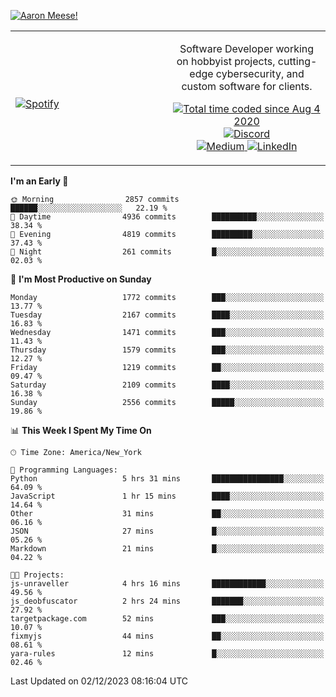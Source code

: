[![Aaron Meese!](https://user-images.githubusercontent.com/17814535/88975338-a2aabf00-d27f-11ea-963f-8a19608716b4.png)](https://github.com/ajmeese7/readme-ascii "README ASCII")

<!-- Modified from project here: https://github.com/novatorem/novatorem -->
<table width="100%">
  <tr>
  <td width="50%">

&nbsp; <br> [![Spotify](https://ajmeese7.vercel.app/api/spotify)](https://open.spotify.com/user/ajmeese)

  </td>
  <td width="50%">
    <p align="center">
    Software Developer working on hobbyist projects, cutting-edge cybersecurity, and custom software for clients.
    </p>
    <p align="center">
      <a href="https://wakatime.com/@f726891d-3b02-46cd-9b60-e8c59f9e2b14">
        <img src="https://wakatime.com/badge/user/f726891d-3b02-46cd-9b60-e8c59f9e2b14.svg" alt="Total time coded since Aug 4 2020" title="WakaTime" />
      </a>
      <a href="http://link.aaronmeese.com/discord">
        <img src="https://img.shields.io/badge/discord-ajmeese7%234835-369?style=flat-square&logo=discord&logoColor=white&color=purple" alt="Discord" title="Discord">
      </a>
      <br />
      <a href="https://link.aaronmeese.com/medium">
        <img src="https://img.shields.io/badge/medium-ajmeese7-1DB954?style=flat-square&logo=medium&logoColor=white" alt="Medium" title="Medium">
      </a>
      <a href="https://link.aaronmeese.com/linkedin">
        <img src="https://img.shields.io/badge/linkedIn-aaronmeese-1DB954?style=flat-square&logo=linkedin&logoColor=white&color=blue" alt="LinkedIn" title="LinkedIn">
      </a>
    </p>
  </td>

</table>

[//]: <> (The `&nbsp;` is to have Aphelion take up more space)

<!--START_SECTION:waka-->
**I'm an Early 🐤** 

```text
🌞 Morning                2857 commits        ██████░░░░░░░░░░░░░░░░░░░   22.19 % 
🌆 Daytime                4936 commits        ██████████░░░░░░░░░░░░░░░   38.34 % 
🌃 Evening                4819 commits        █████████░░░░░░░░░░░░░░░░   37.43 % 
🌙 Night                  261 commits         █░░░░░░░░░░░░░░░░░░░░░░░░   02.03 % 
```
📅 **I'm Most Productive on Sunday** 

```text
Monday                   1772 commits        ███░░░░░░░░░░░░░░░░░░░░░░   13.77 % 
Tuesday                  2167 commits        ████░░░░░░░░░░░░░░░░░░░░░   16.83 % 
Wednesday                1471 commits        ███░░░░░░░░░░░░░░░░░░░░░░   11.43 % 
Thursday                 1579 commits        ███░░░░░░░░░░░░░░░░░░░░░░   12.27 % 
Friday                   1219 commits        ██░░░░░░░░░░░░░░░░░░░░░░░   09.47 % 
Saturday                 2109 commits        ████░░░░░░░░░░░░░░░░░░░░░   16.38 % 
Sunday                   2556 commits        █████░░░░░░░░░░░░░░░░░░░░   19.86 % 
```


📊 **This Week I Spent My Time On** 

```text
🕑︎ Time Zone: America/New_York

💬 Programming Languages: 
Python                   5 hrs 31 mins       ████████████████░░░░░░░░░   64.09 % 
JavaScript               1 hr 15 mins        ████░░░░░░░░░░░░░░░░░░░░░   14.64 % 
Other                    31 mins             ██░░░░░░░░░░░░░░░░░░░░░░░   06.16 % 
JSON                     27 mins             █░░░░░░░░░░░░░░░░░░░░░░░░   05.26 % 
Markdown                 21 mins             █░░░░░░░░░░░░░░░░░░░░░░░░   04.22 % 

🐱‍💻 Projects: 
js-unraveller            4 hrs 16 mins       ████████████░░░░░░░░░░░░░   49.56 % 
js_deobfuscator          2 hrs 24 mins       ███████░░░░░░░░░░░░░░░░░░   27.92 % 
targetpackage.com        52 mins             ███░░░░░░░░░░░░░░░░░░░░░░   10.07 % 
fixmyjs                  44 mins             ██░░░░░░░░░░░░░░░░░░░░░░░   08.61 % 
yara-rules               12 mins             █░░░░░░░░░░░░░░░░░░░░░░░░   02.46 % 
```


 Last Updated on 02/12/2023 08:16:04 UTC
<!--END_SECTION:waka-->
